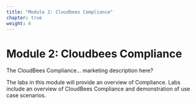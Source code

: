 ```yaml
---
title: "Module 2: Cloudbees Compliance"
chapter: true
weight: 6
---
```


# Module 2: Cloudbees Compliance

The CloudBees Compliance... marketing description here?

The labs in this module will provide an overview of Compliance. Labs include an overview of CloudBees Compliance and demonstration of use case scenarios.